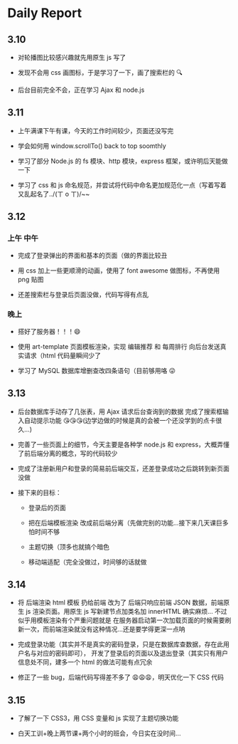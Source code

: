# Daily Report

## 3.10

- 对轮播图比较感兴趣就先用原生 js 写了

- 发现不会用 css 画图标，于是学习了一下，画了搜索栏的 🔍

- 后台目前完全不会，正在学习 Ajax 和 node.js

## 3.11

- 上午满课下午有课，今天的工作时间较少，页面还没写完

* 学会如何用 window.scrollTo() back to top soomthly

* 学习了部分 Node.js 的 fs 模块、http 模块，express 框架，或许明后天能做一下

* 学习了 css 和 js 命名规范，并尝试将代码中命名更加规范化一点（写着写着又乱起名了../(ㄒ o ㄒ)/~~

## 3.12

### 上午 中午

- 完成了登录弹出的界面和基本的页面（做的界面比较丑

- 用 css 加上一些更顺滑的动画，使用了 font awesome 做图标，不再使用 png 贴图

* 还差搜索栏与登录后页面没做，代码写得有点乱

### 晚上

- 搭好了服务器！！！😄

- 使用 art-template 页面模板渲染，实现 编辑推荐 和 每周排行 向后台发送真实请求（html 代码量瞬间少了

- 学习了 MySQL 数据库增删查改四条语句（目前够用咯 😜

## 3.13

- 后台数据库手动存了几张表，用 Ajax 请求后台查询到的数据 完成了搜索框输入自动提示功能 😘😘😘(边学边做的时候是真的会被一个还没学到的点卡很久...)

- 完善了一些页面上的细节，今天主要是各种学 node.js 和 express，大概弄懂了前后端分离的概念，写的代码较少

* 完成了注册新用户和登录的简易前后端交互，还差登录成功之后跳转到新页面没做

* 接下来的目标：

  - 登录后的页面

  - 把在后端模板渲染 改成前后端分离（先做完别的功能...接下来几天课巨多 怕时间不够

  - 主题切换（顶多也就搞个暗色

  - 移动端适配（完全没做过，时间够的话就做

## 3.14

- 将 后端渲染 html 模板 扔给前端 改为了 后端只响应前端 JSON 数据，前端原生 js 渲染页面。用原生 js 写新建节点加类名加 innerHTML 确实麻烦...
  不过似乎用模板渲染有个严重问题就是 在服务器启动第一次加载页面的时候需要刷新一次，而前端渲染就没有这种情况...还是要学得更深一点呐

* 完成登录功能（其实并不是真实的密码登录，只是在数据库查数据，存在此用户名与对应的密码即可）， 开发了登录后的页面以及退出登录（其实只有用户信息处不同，建多一个 html 的做法可能有点冗余

* 修正了一些 bug，后端代码写得差不多了 😩😩😩，明天优化一下 CSS 代码

## 3.15

- 了解了一下 CSS3，用 CSS 变量和 js 实现了主题切换功能

* 白天工训+晚上两节课+两个小时的班会，今日实在没时间...
